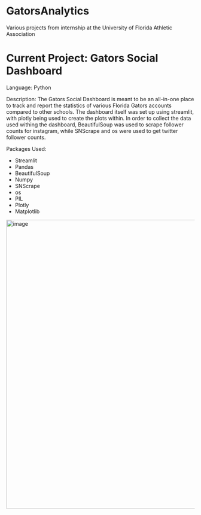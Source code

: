 # GatorsAnalytics
Various projects from internship at the University of Florida Athletic Association

# Current Project: Gators Social Dashboard
Language: Python

Description:
  The Gators Social Dashboard is meant to be an all-in-one place to track and report the statistics of various Florida Gators accounts compared to other schools. The dashboard itself was set up using streamlit, with plotly being used to create the plots within. In order to collect the data used withing the dashboard, BeautifulSoup was used to scrape follower counts for instagram, while SNScrape and os were used to get twitter follower counts. 


Packages Used: 
  - Streamlit
  - Pandas
  - BeautifulSoup
  - Numpy
  - SNScrape
  - os
  - PIL
  - Plotly
  - Matplotlib
 


<img width="772" alt="image" src="https://user-images.githubusercontent.com/73800194/221692439-19434328-be80-41d8-96e5-6ea1ca41b516.png">

